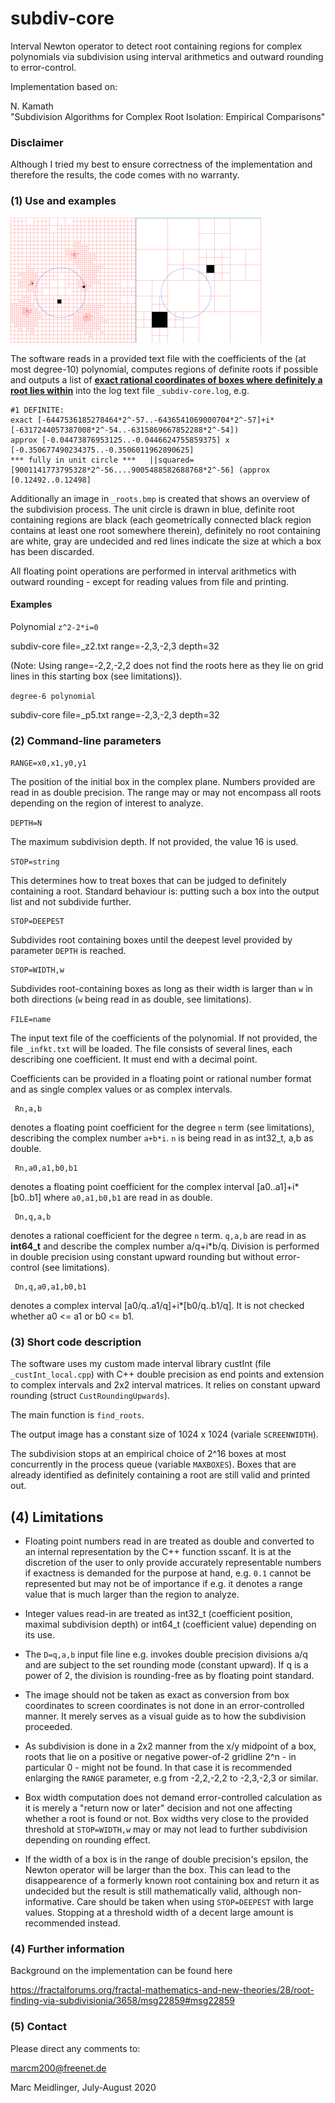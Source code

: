 # subdiv-core
Interval Newton operator to detect root containing regions for complex polynomials via subdivision using interval arithmetics and outward rounding to error-control.

Implementation based on:

N. Kamath  
"Subdivision Algorithms for Complex Root Isolation: Empirical Comparisons"

### Disclaimer

Although I tried my best to ensure correctness of the implementation and therefore the results,
the code comes with no warranty.

### (1) Use and examples

![example subdivision](./_roots.gif)

The software reads in a provided text file with the coefficients of the (at most degree-10) polynomial, computes
regions of definite roots if possible and outputs a list of <b><u>exact rational coordinates of boxes where definitely a root lies within</u></b> into the log text file `_subdiv-core.log`, e.g.

    #1 DEFINITE:
    exact [-6447536185278464*2^-57..-6436541069000704*2^-57]+i*[-6317244057387008*2^-54..-6315869667852288*2^-54])
    approx [-0.04473876953125..-0.0446624755859375] x [-0.350677490234375..-0.3506011962890625]
    *** fully in unit circle ***   ||squared=[9001141773795328*2^-56....9005488582688768*2^-56] (approx [0.12492..0.12498]

Additionally an image in `_roots.bmp` is created that shows an overview of the subdivision process. The unit circle is drawn in blue,
definite root containing regions are black (each geometrically connected black region contains at least one root somewhere therein), definitely no root containing are white, gray are undecided and red lines
indicate the size at which a box has been discarded.

All floating point operations are performed in interval arithmetics with outward rounding - except for reading values from file and printing.

#### Examples

Polynomial `z^2-2*i=0`

subdiv-core file=_z2.txt range=-2,3,-2,3 depth=32 

(Note: Using range=-2,2,-2,2 does not find the roots here as they lie on grid lines in this starting box (see limitations)).

`degree-6 polynomial`

subdiv-core file=_p5.txt range=-2,3,-2,3 depth=32 


### (2) Command-line parameters

`RANGE=x0,x1,y0,y1`

The position of the initial box in the complex plane. Numbers provided are read in as double precision. The range may or may not encompass all roots depending on the region of interest to analyze.

`DEPTH=N`

The maximum subdivision depth. If not provided, the value 16 is used.

`STOP=string`

This determines how to treat boxes that can be judged to definitely containing a root. Standard behaviour is: putting such a box
into the output list and not subdivide further.

    STOP=DEEPEST

Subdivides root containing boxes until the deepest level provided by parameter `DEPTH` is reached.

    STOP=WIDTH,w

Subdivides root-containing boxes as long as their width is larger than `w` in both directions (`w` being read in as double, see limitations). 


`FILE=name`

The input text file of the coefficients of the polynomial. If not provided, the file `_infkt.txt` will be loaded. The file consists of several lines, each describing one coefficient. It must end with a decimal point.

Coefficients can be provided in a floating point or rational number format and as single complex values or as complex
intervals.

     Rn,a,b
 
 denotes a floating point coefficient for the degree `n` term (see limitations), describing the complex number `a+b*i`. `n` is being read in as int32_t, a,b as double.

     Rn,a0,a1,b0,b1
 
 denotes a floating point coefficient for the complex interval [a0..a1]+i*[b0..b1] where `a0,a1,b0,b1` are read in as double.

     Dn,q,a,b
 
  denotes a rational coefficient for the degree `n` term. `q,a,b` are read in as <b>int64_t</b> and describe the complex number a/q+i*b/q. Division is performed in double precision using constant upward rounding but without error-control (see limitations).

     Dn,q,a0,a1,b0,b1
 
 denotes a complex interval [a0/q..a1/q]+i*[b0/q..b1/q]. It is not checked whether a0 <= 
    a1 or b0 <= b1.

### (3) Short code description

The software uses my custom made interval library custInt (file `_custInt_local.cpp`) with C++ double precision as end points and extension to
complex intervals and 2x2 interval matrices. It relies on constant
upward rounding (struct `CustRoundingUpwards`).

The main function is `find_roots`.

The output image has a constant size of 1024 x 1024 (variale `SCREENWIDTH`).

The subdivision stops at an empirical choice of 2^16 boxes at most concurrently in the process queue (variable `MAXBOXES`). Boxes that are already identified as definitely containing a root are still valid and printed out.


## (4) Limitations

- Floating point numbers read in are treated as double and converted to an internal representation by the C++ function sscanf. It is
at the discretion of the user to only provide accurately representable numbers if exactness is demanded for the purpose at hand, e.g. `0.1` cannot be represented but may not be of importance if e.g. it denotes a range value that is much larger than the region to analyze. 

- Integer values read-in
are treated as int32_t (coefficient position, maximal subdivision depth) or int64_t (coefficient value) depending on its use. 

- The `D=q,a,b` input file line
e.g. invokes double precision divisions a/q and are subject to the set rounding mode (constant upward). If q is a power of 2, the division is rounding-free as by floating point standard.

- The image should not be taken as exact as conversion from box coordinates to screen coordinates
is not done in an error-controlled manner. It merely serves as a visual guide as to how the subdivision proceeded.

- As subdivision is done in a 2x2 manner from the x/y midpoint of a box, roots that lie on a positive or negative power-of-2 gridline 2^n - in particular 0 - 
might not be found. In that case it is recommended enlarging the `RANGE` parameter, e.g from -2,2,-2,2 to -2,3,-2,3 or similar.

- Box width computation does not demand error-controlled calculation as it is merely a "return now or later" decision and not one
affecting whether a root is found or not. Box widths very close to the provided threshold at `STOP=WIDTH,w` may or may not lead to further subdivision depending on rounding effect.

- If the width of a box is in the range of double precision's epsilon, the Newton operator will be larger than the box. This can lead to the
disappearence of a formerly known root containing box and return it as undecided but the result is still mathematically valid, although non-informative. Care should be taken when using `STOP=DEEPEST` with large values. Stopping at a threshold
width of a decent large amount is recommended instead.

### (4) Further information

Background on the implementation can be found here

https://fractalforums.org/fractal-mathematics-and-new-theories/28/root-finding-via-subdivisionia/3658/msg22859#msg22859

### (5) Contact

Please direct any comments to:

marcm200@freenet.de

Marc Meidlinger, July-August 2020


